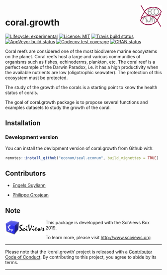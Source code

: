 
<!-- README.md is generated from README.Rmd. Please edit that file -->

<img src="man/figures/EcoNum-logo.png" width="70" height="70" align="right"/>

# coral.growth

<!-- badges: start -->

[![Lifecycle:
experimental](https://img.shields.io/badge/lifecycle-experimental-orange.svg)](https://www.tidyverse.org/lifecycle/#experimental)
[![License:
MIT](https://img.shields.io/badge/License-MIT-yellow.svg)](https://opensource.org/licenses/MIT)
[![Travis build
status](https://travis-ci.org/EcoNum/coral.growth.svg?branch=master)](https://travis-ci.org/EcoNum/coral.growth)
[![AppVeyor build
status](https://ci.appveyor.com/api/projects/status/github/EcoNum/coral.growth?branch=master&svg=true)](https://ci.appveyor.com/project/EcoNum/coral.growth)
[![Codecov test
coverage](https://codecov.io/gh/EcoNum/coral.growth/branch/master/graph/badge.svg)](https://codecov.io/gh/EcoNum/coral.growth?branch=master)
[![CRAN
status](https://www.r-pkg.org/badges/version/coral.growth)](https://cran.r-project.org/package=coral.growth)
<!-- badges: end -->

Coral reefs are considered one of the most biodiverse marine ecosystems
on the planet. Coral reefs host a large and various communities of
organisms such as fishes, echinoderms, plankton, etc. The coral reef is
a perfect example of the Darwin Paradox, i.e. it has a high productivity
when the available nutrients are low (oligotrophic seawater). The
protection of this ecosystem must be protected.

The study of the growth of the corals is a starting point to know the
health status of corals.

The goal of coral.growth package is to propose several functions and
examples datasets to study the growth of the coral.

## Installation

### Development version

You can install the devlopment version of coral.growth from Github with:

``` r
remotes::install_github("econum/seal.econum", build_vignettes = TRUE)
```

## Contributors

  - [Engels Guyliann](https://github.com/GuyliannEngels)

  - [Philippe
Grosjean](https://github.com/phgrosjean)

## Note

<img src="man/figures/site-title.png" width="130" height="50" align="left"/>
This package is developped with the SciViews Box 2019.

To learn more, please visit <http://www.sciviews.org>

-----

Please note that the ‘coral.growth’ project is released with a
[Contributor Code of Conduct](CODE_OF_CONDUCT.md). By contributing to
this project, you agree to abide by its terms.

-----
